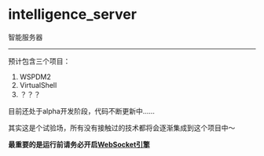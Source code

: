 # intelligence_server
智能服务器

---

预计包含三个项目：  
1. WSPDM2  
2. VirtualShell  
3. ？？？

目前还处于alpha开发阶段，代码不断更新中……

其实这是个试验场，所有没有接触过的技术都将会逐渐集成到这个项目中～

**最重要的是运行前请务必开启[WebSocket引擎](https://github.com/SUTFutureCoder/WebSocket-Engine)**
